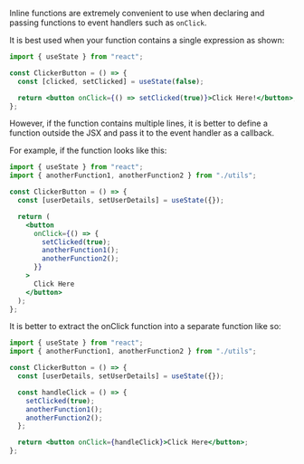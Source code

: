 Inline functions are extremely convenient to use when declaring and passing
functions to event handlers such as `onClick`.

It is best used when your function contains a single expression as shown:

```jsx
import { useState } from "react";

const ClickerButton = () => {
  const [clicked, setClicked] = useState(false);

  return <button onClick={() => setClicked(true)}>Click Here!</button>;
};
```

However, if the function contains multiple lines, it is better to define a
function outside the JSX and pass it to the event handler as a callback.

For example, if the function looks like this:

```jsx
import { useState } from "react";
import { anotherFunction1, anotherFunction2 } from "./utils";

const ClickerButton = () => {
  const [userDetails, setUserDetails] = useState({});

  return (
    <button
      onClick={() => {
        setClicked(true);
        anotherFunction1();
        anotherFunction2();
      }}
    >
      Click Here
    </button>
  );
};
```

It is better to extract the onClick function into a separate function like so:

```jsx
import { useState } from "react";
import { anotherFunction1, anotherFunction2 } from "./utils";

const ClickerButton = () => {
  const [userDetails, setUserDetails] = useState({});

  const handleClick = () => {
    setClicked(true);
    anotherFunction1();
    anotherFunction2();
  };

  return <button onClick={handleClick}>Click Here</button>;
};
```
